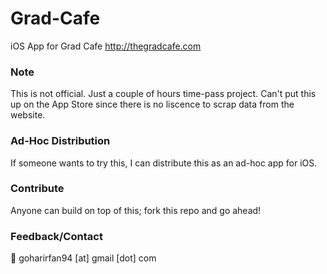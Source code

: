 # Grad-Cafe
iOS App for Grad Cafe
http://thegradcafe.com

### Note
This is not official. Just a couple of hours time-pass project.
Can't put this up on the App Store since there is no liscence to scrap data from the website. 

### Ad-Hoc Distribution
If someone wants to try this, I can distribute this as an ad-hoc app for iOS. 

### Contribute
Anyone can build on top of this; fork this repo and go ahead!

### Feedback/Contact
:email: goharirfan94 [at] gmail [dot] com
